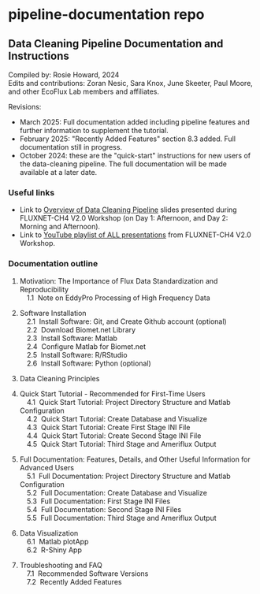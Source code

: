 # pipeline-documentation repo

## Data Cleaning Pipeline Documentation and Instructions

Compiled by: Rosie Howard, 2024\
Edits and contributions: Zoran Nesic, Sara Knox, June Skeeter, Paul Moore, and other EcoFlux Lab members and affiliates.

Revisions:
- March 2025: Full documentation added including pipeline features and further information to supplement the tutorial. 
- February 2025: "Recently Added Features" section 8.3 added. Full documentation still in progress.
- October 2024: these are the "quick-start" instructions for new users of the data-cleaning pipeline. The full documentation will be made available at a later date. 

### Useful links 
- Link to <a href="workshop/DataCleaningPipeline_Overview_Final_Web.zip">Overview of Data Cleaning Pipeline</a> slides presented during FLUXNET-CH4 V2.0 Workshop (on Day 1: Afternoon, and Day 2: Morning and Afternoon).
- Link to <a href="https://www.youtube.com/watch?v=wpeOC09LvS8&list=PLwwM5mY7NX4S62HBzrxXWvox_tWysd9un&ab_channel=EcoFluxLab" target="_blank" rel="noopener noreferrer">YouTube playlist of ALL presentations</a> from FLUXNET-CH4 V2.0 Workshop.

### Documentation outline

1. Motivation: The Importance of Flux Data Standardization and Reproducibility\
&emsp;1.1 &nbsp;Note on EddyPro Processing of High Frequency Data

2. Software Installation\
&emsp;2.1 &nbsp;Install Software: Git, and Create Github account (optional)\
&emsp;2.2 &nbsp;Download Biomet.net Library\
&emsp;2.3 &nbsp;Install Software: Matlab\
&emsp;2.4 &nbsp;Configure Matlab for Biomet.net\
&emsp;2.5 &nbsp;Install Software: R/RStudio\
&emsp;2.6 &nbsp;Install Software: Python (optional)

3. Data Cleaning Principles

<!-- 4. Set Up Project Directory Structure and Configure Matlab\ -->
4. Quick Start Tutorial - Recommended for First-Time Users\
&emsp;4.1 &nbsp;Quick Start Tutorial: Project Directory Structure and Matlab Configuration\
&emsp;4.2 &nbsp;Quick Start Tutorial: Create Database and Visualize\
&emsp;4.3 &nbsp;Quick Start Tutorial: Create First Stage INI File\
&emsp;4.4 &nbsp;Quick Start Tutorial: Create Second Stage INI File\
&emsp;4.5 &nbsp;Quick Start Tutorial: Third Stage and Ameriflux Output

5. Full Documentation: Features, Details, and Other Useful Information for Advanced Users\
&emsp;5.1 &nbsp;Full Documentation: Project Directory Structure and Matlab Configuration\
&emsp;5.2 &nbsp;Full Documentation: Create Database and Visualize\
&emsp;5.3 &nbsp;Full Documentation: First Stage INI Files\
&emsp;5.4 &nbsp;Full Documentation: Second Stage INI Files\
&emsp;5.5 &nbsp;Full Documentation: Third Stage and Ameriflux Output

6. Data Visualization\
&emsp;6.1 &nbsp;Matlab plotApp\
&emsp;6.2 &nbsp;R-Shiny App

7. Troubleshooting and FAQ\
&emsp;7.1 &nbsp;Recommended Software Versions\
&emsp;7.2 &nbsp;Recently Added Features


<!-- old section numbering -->
<!-- &emsp;4.1 &nbsp;Quick Start: Directory Structure and Matlab Configuration\
&emsp;4.2 &nbsp;Full Documentation: Set Up Project Directory Structure\
&emsp;4.3 &nbsp;Full Documentation: Configure Matlab for Data Structure -->

<!-- 5. Create Database from Raw Data and Visualize Contents\ -->

<!-- 5. Quick Start: Create Database\ -->
<!-- &emsp;5.1 &nbsp;Quick Start: Create Database and Visualize -->
<!-- &emsp;5.2 &nbsp;Full Documentation: Create Database -->

<!-- 6. Create Your Own INI Files for Data Cleaning\ -->

<!-- 6. Quick Start Tutorial: Create INI and Other Configuration Files for Data Cleaning\
&emsp;6.1 &nbsp;Quick Start: First Stage INI File\
&emsp;6.2 &nbsp;Quick Start: Second Stage INI File\
&emsp;6.3 &nbsp;Quick Start: Third Stage and Ameriflux Output -->

<!-- 7. Full Documentation: INI and Configuration Files - Details and Features\
&emsp;7.1 &nbsp;Full Documentation: First Stage INI file, Global Variables, Include Files, and Tags\
&emsp;7.2 &nbsp;Full Documentation: Second Stage INI\
&emsp;7.3 &nbsp;Full Documentation: Third Stage and Ameriflux Output -->
<!-- 
8. Data Visualization\
&emsp;8.1 &nbsp;Matlab plotApp\
&emsp;8.2 &nbsp;R-Shiny App

9. Troubleshooting and FAQ\
&emsp;9.1 &nbsp;Recommended Software Versions\
&emsp;9.2 &nbsp;Recommended Software Versions -->

